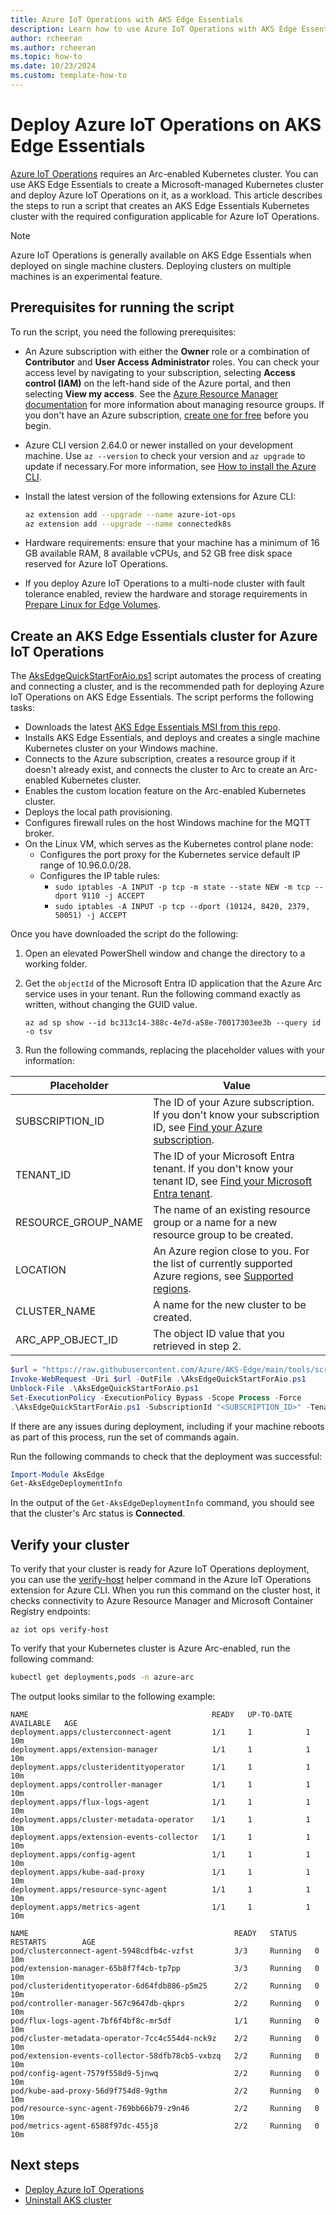 ```yaml
---
title: Azure IoT Operations with AKS Edge Essentials
description: Learn how to use Azure IoT Operations with AKS Edge Essentials.
author: rcheeran
ms.author: rcheeran
ms.topic: how-to
ms.date: 10/23/2024
ms.custom: template-how-to
---
```


# Deploy Azure IoT Operations on AKS Edge Essentials

[Azure IoT Operations](/azure/iot-operations/overview-iot-operations) requires an Arc-enabled Kubernetes cluster. You can use AKS Edge Essentials to create a Microsoft-managed Kubernetes cluster and deploy Azure IoT Operations on it, as a workload. This article describes the steps to run a script that creates an AKS Edge Essentials Kubernetes cluster with the required configuration applicable for Azure IoT Operations.

> [!NOTE]
> Azure IoT Operations is generally available on AKS Edge Essentials when deployed on single machine clusters. Deploying clusters on multiple machines is an experimental feature.

## Prerequisites for running the script

To run the script, you need the following prerequisites:

- An Azure subscription with either the **Owner** role or a combination of **Contributor** and **User Access Administrator** roles. You can check your access level by navigating to your subscription, selecting **Access control (IAM)** on the left-hand side of the Azure portal, and then selecting **View my access**. See the [Azure Resource Manager documentation](/azure/azure-resource-manager/management/manage-resource-groups-portal) for more information about managing resource groups. If you don't have an Azure subscription, [create one for free](https://azure.microsoft.com/free/?WT.mc_id=A261C142F) before you begin.
- Azure CLI version 2.64.0 or newer installed on your development machine. Use `az --version` to check your version and `az upgrade` to update if necessary.For more information, see [How to install the Azure CLI](/cli/azure/install-azure-cli).
- Install the latest version of the following extensions for Azure CLI:

   ```bash
   az extension add --upgrade --name azure-iot-ops
   az extension add --upgrade --name connectedk8s 
   ```

- Hardware requirements: ensure that your machine has a minimum of 16 GB available RAM, 8 available vCPUs, and 52 GB free disk space reserved for Azure IoT Operations.
- If you deploy Azure IoT Operations to a multi-node cluster with fault tolerance enabled, review the hardware and storage requirements in [Prepare Linux for Edge Volumes](/azure/azure-arc/container-storage/prepare-linux-edge-volumes).

## Create an AKS Edge Essentials cluster for Azure IoT Operations

The [AksEdgeQuickStartForAio.ps1](https://github.com/Azure/AKS-Edge/blob/main/tools/scripts/AksEdgeQuickStart/AksEdgeQuickStartForAio.ps1) script automates the process of creating and connecting a cluster, and is the recommended path for deploying Azure IoT Operations on AKS Edge Essentials. The script performs the following tasks:

- Downloads the latest [AKS Edge Essentials MSI from this repo](https://github.com/Azure/aks-edge).
- Installs AKS Edge Essentials, and deploys and creates a single machine Kubernetes cluster on your Windows machine.
- Connects to the Azure subscription, creates a resource group if it doesn't already exist, and connects the cluster to Arc to create an Arc-enabled Kubernetes cluster.
- Enables the custom location feature on the Arc-enabled Kubernetes cluster.
- Deploys the local path provisioning.
- Configures firewall rules on the host Windows machine for the MQTT broker.
- On the Linux VM, which serves as the Kubernetes control plane node:
  - Configures the port proxy for the Kubernetes service default IP range of 10.96.0.0/28.
  - Configures the IP table rules:
    - `sudo iptables -A INPUT -p tcp -m state --state NEW -m tcp --dport 9110 -j ACCEPT`
    - `sudo iptables -A INPUT -p tcp --dport (10124, 8420, 2379, 50051) -j ACCEPT`

Once you have downloaded the script do the following:

1. Open an elevated PowerShell window and change the directory to a working folder.
1. Get the `objectId` of the Microsoft Entra ID application that the Azure Arc service uses in your tenant. Run the following command exactly as written, without changing the GUID value.

   ```azurecli
   az ad sp show --id bc313c14-388c-4e7d-a58e-70017303ee3b --query id -o tsv
   ```

1. Run the following commands, replacing the placeholder values with your information:

|Placeholder|Value  |
|---------|---------|
|SUBSCRIPTION_ID     |      The ID of your Azure subscription. If you don't know your subscription ID, see [Find your Azure subscription](/azure/azure-portal/get-subscription-tenant-id#find-your-azure-subscription).   |
|TENANT_ID  |    The ID of your Microsoft Entra tenant. If you don't know your tenant ID, see [Find your Microsoft Entra tenant](/azure/azure-portal/get-subscription-tenant-id#find-your-microsoft-entra-tenant).     |
|RESOURCE_GROUP_NAME     |   The name of an existing resource group or a name for a new resource group to be created.      |
|LOCATION     |      An Azure region close to you. For the list of currently supported Azure regions, see [Supported regions](/azure/iot-operations/overview-iot-operations#supported-regions).   |
|CLUSTER_NAME     |    A name for the new cluster to be created.     |
|ARC_APP_OBJECT_ID     |  The object ID value that you retrieved in step 2.       |

```powershell
$url = "https://raw.githubusercontent.com/Azure/AKS-Edge/main/tools/scripts/AksEdgeQuickStart/AksEdgeQuickStartForAio.ps1"
Invoke-WebRequest -Uri $url -OutFile .\AksEdgeQuickStartForAio.ps1
Unblock-File .\AksEdgeQuickStartForAio.ps1
Set-ExecutionPolicy -ExecutionPolicy Bypass -Scope Process -Force
.\AksEdgeQuickStartForAio.ps1 -SubscriptionId "<SUBSCRIPTION_ID>" -TenantId "<TENANT_ID>" -ResourceGroupName "<RESOURCE_GROUP_NAME>"  -Location "<LOCATION>"  -ClusterName "<CLUSTER_NAME>" -CustomLocationOid "<ARC_APP_OBJECT_ID>"
```

If there are any issues during deployment, including if your machine reboots as part of this process, run the set of commands again.

Run the following commands to check that the deployment was successful:

```powershell
Import-Module AksEdge
Get-AksEdgeDeploymentInfo
```

In the output of the `Get-AksEdgeDeploymentInfo` command, you should see that the cluster's Arc status is **Connected**.

## Verify your cluster

To verify that your cluster is ready for Azure IoT Operations deployment, you can use the [verify-host](/cli/azure/iot/ops#az-iot-ops-verify-host) helper command in the Azure IoT Operations extension for Azure CLI. When you run this command on the cluster host, it checks connectivity to Azure Resource Manager and Microsoft Container Registry endpoints:

```azurecli
az iot ops verify-host
```

To verify that your Kubernetes cluster is Azure Arc-enabled, run the following command:

```bash
kubectl get deployments,pods -n azure-arc
```

The output looks similar to the following example:

```output
NAME                                         READY   UP-TO-DATE   AVAILABLE   AGE
deployment.apps/clusterconnect-agent         1/1     1            1           10m
deployment.apps/extension-manager            1/1     1            1           10m
deployment.apps/clusteridentityoperator      1/1     1            1           10m
deployment.apps/controller-manager           1/1     1            1           10m
deployment.apps/flux-logs-agent              1/1     1            1           10m
deployment.apps/cluster-metadata-operator    1/1     1            1           10m
deployment.apps/extension-events-collector   1/1     1            1           10m
deployment.apps/config-agent                 1/1     1            1           10m
deployment.apps/kube-aad-proxy               1/1     1            1           10m
deployment.apps/resource-sync-agent          1/1     1            1           10m
deployment.apps/metrics-agent                1/1     1            1           10m

NAME                                              READY   STATUS    RESTARTS        AGE
pod/clusterconnect-agent-5948cdfb4c-vzfst         3/3     Running   0               10m
pod/extension-manager-65b8f7f4cb-tp7pp            3/3     Running   0               10m
pod/clusteridentityoperator-6d64fdb886-p5m25      2/2     Running   0               10m
pod/controller-manager-567c9647db-qkprs           2/2     Running   0               10m
pod/flux-logs-agent-7bf6f4bf8c-mr5df              1/1     Running   0               10m
pod/cluster-metadata-operator-7cc4c554d4-nck9z    2/2     Running   0               10m
pod/extension-events-collector-58dfb78cb5-vxbzq   2/2     Running   0               10m
pod/config-agent-7579f558d9-5jnwq                 2/2     Running   0               10m
pod/kube-aad-proxy-56d9f754d8-9gthm               2/2     Running   0               10m
pod/resource-sync-agent-769bb66b79-z9n46          2/2     Running   0               10m
pod/metrics-agent-6588f97dc-455j8                 2/2     Running   0               10m
```

## Next steps

- [Deploy Azure IoT Operations](/azure/iot-operations/deploy-iot-ops/howto-deploy-iot-operations)
- [Uninstall AKS cluster](aks-edge-howto-uninstall.md)
